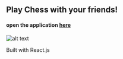 
## Play Chess with your friends!

#### open the application [here](https://honghao-zheng.github.io/Chess/)

![alt text](https://raw.githubusercontent.com/Honghao-Zheng/Images/main/chess.png)

Built with React.js
